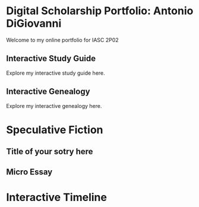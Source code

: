 # Digital Scholarship Portfolio: Antonio DiGiovanni

Welcome to my online portfolio for IASC 2P02

## Interactive Study Guide

Explore my interactive study guide here.

## Interactive Genealogy

Explore my interactive genealogy here.

# Speculative Fiction

## Title of your sotry here

## Micro Essay

# Interactive Timeline
